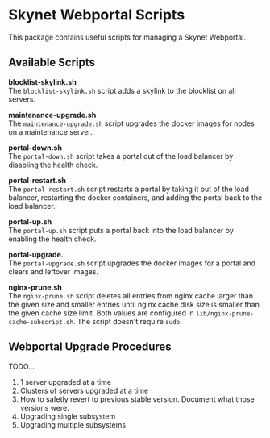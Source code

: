 # Skynet Webportal Scripts

This package contains useful scripts for managing a Skynet Webportal.

## Available Scripts

**blocklist-skylink.sh**\
The `blocklist-skylink.sh` script adds a skylink to the blocklist on all
servers.

**maintenance-upgrade.sh**\
The `maintenance-upgrade.sh` script upgrades the docker images for nodes on
a maintenance server.

**portal-down.sh**\
The `portal-down.sh` script takes a portal out of the load balancer by disabling
the health check.

**portal-restart.sh**\
The `portal-restart.sh` script restarts a portal by taking it out of the load
balancer, restarting the docker containers, and adding the portal back to the
load balancer.

**portal-up.sh**\
The `portal-up.sh` script puts a portal back into the load balancer by enabling
the health check.

**portal-upgrade.**\
The `portal-upgrade.sh` script upgrades the docker images for a portal and
clears and leftover images.

**nginx-prune.sh**\
The `nginx-prune.sh` script deletes all entries from nginx cache larger than
the given size and smaller entries until nginx cache disk size is smaller than
the given cache size limit. Both values are configured in
`lib/nginx-prune-cache-subscript.sh`. The script doesn't require `sudo`.

## Webportal Upgrade Procedures

TODO...

1. 1 server upgraded at a time
1. Clusters of servers upgraded at a time
1. How to safetly revert to previous stable version. Document what those
   versions were.
1. Upgrading single subsystem
1. Upgrading multiple subsystems
